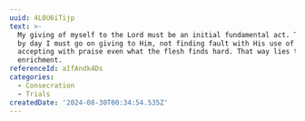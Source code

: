 ```yaml
---
uuid: 4L0U6iTijp
text: >-
  My giving of myself to the Lord must be an initial fundamental act. Then day
  by day I must go on giving to Him, not finding fault with His use of me, but
  accepting with praise even what the flesh finds hard. That way lies true
  enrichment.
referenceId: aIfAndk4Ds
categories:
  - Consecration
  - Trials
createdDate: '2024-08-30T00:34:54.535Z'
---
```


